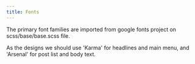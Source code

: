 ```yaml
---
title: Fonts
---
```

The primary font families are imported from google fonts project on scss/base/base.scss file. 

As the designs we should use 'Karma' for headlines and main menu, and 'Arsenal' for post list and body text. 